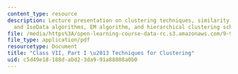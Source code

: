 ```yaml
---
content_type: resource
description: Lecture presentation on clustering techniques, similarity metric, K-means
  and IsoData algorithms, EM algorithm, and hierarchical clustering schemes.
file: /media/https%3A/open-learning-course-data-rc.s3.amazonaws.com/9-913-pattern-recognition-for-machine-vision-fall-2004/c5d49e18188dabd23da991a88808a0b0_class7_2004.pdf
file_type: application/pdf
resourcetype: Document
title: "Class VII, Part I \u2013 Techniques for Clustering"
uid: c5d49e18-188d-abd2-3da9-91a88808a0b0
---
```

